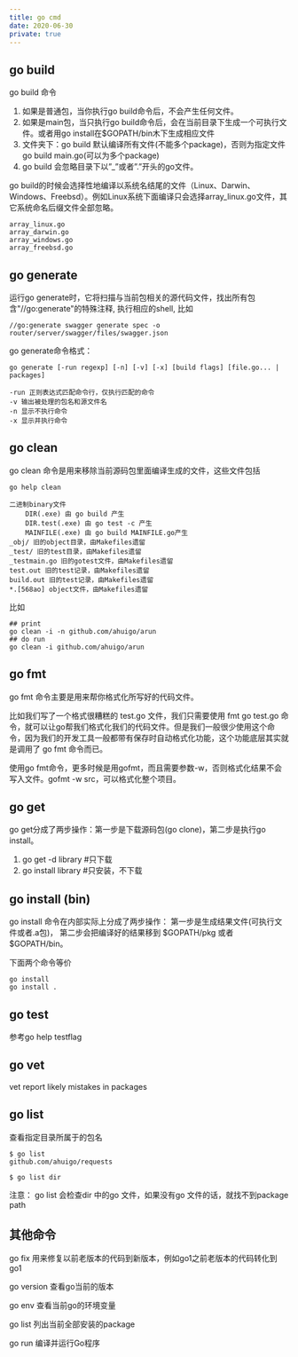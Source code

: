 ```yaml
---
title: go cmd
date: 2020-06-30
private: true
---
```

## go build
go build 命令

1. 如果是普通包，当你执行go build命令后，不会产生任何文件。
2. 如果是main包，当只执行go build命令后，会在当前目录下生成一个可执行文件。或者用go install在$GOPATH/bin木下生成相应文件
3. 文件夹下：go build 默认编译所有文件(不能多个package)，否则为指定文件 go build main.go(可以为多个package)
4. go build 会忽略目录下以”_”或者”.”开头的go文件。

go build的时候会选择性地编译以系统名结尾的文件（Linux、Darwin、Windows、Freebsd）。例如Linux系统下面编译只会选择array_linux.go文件，其它系统命名后缀文件全部忽略。

    array_linux.go 
    array_darwin.go 
    array_windows.go 
    array_freebsd.go

## go generate
运行go generate时，它将扫描与当前包相关的源代码文件，找出所有包含"//go:generate"的特殊注释, 执行相应的shell, 比如

    //go:generate swagger generate spec -o router/server/swagger/files/swagger.json

go generate命令格式：

    go generate [-run regexp] [-n] [-v] [-x] [build flags] [file.go... | packages]

    -run 正则表达式匹配命令行，仅执行匹配的命令
    -v 输出被处理的包名和源文件名
    -n 显示不执行命令
    -x 显示并执行命令

## go clean
go clean 命令是用来移除当前源码包里面编译生成的文件，这些文件包括

    go help clean

    二进制binary文件
        DIR(.exe) 由 go build 产生
        DIR.test(.exe) 由 go test -c 产生
        MAINFILE(.exe) 由 go build MAINFILE.go产生
    _obj/ 旧的object目录，由Makefiles遗留
    _test/ 旧的test目录，由Makefiles遗留
    _testmain.go 旧的gotest文件，由Makefiles遗留
    test.out 旧的test记录，由Makefiles遗留
    build.out 旧的test记录，由Makefiles遗留
    *.[568ao] object文件，由Makefiles遗留

比如

    ## print
    go clean -i -n github.com/ahuigo/arun
    ## do run
    go clean -i github.com/ahuigo/arun

## go fmt
go fmt 命令主要是用来帮你格式化所写好的代码文件。

比如我们写了一个格式很糟糕的 test.go 文件，我们只需要使用 fmt go test.go 命令，就可以让go帮我们格式化我们的代码文件。但是我们一般很少使用这个命令，因为我们的开发工具一般都带有保存时自动格式化功能，这个功能底层其实就是调用了 go fmt 命令而已。

使用go fmt命令，更多时候是用gofmt，而且需要参数-w，否则格式化结果不会写入文件。gofmt -w src，可以格式化整个项目。

## go get
go get分成了两步操作：第一步是下载源码包(go clone)，第二步是执行go install。
1. go get -d library #只下载
1. go install library #只安装，不下载

## go install (bin)
go install 命令在内部实际上分成了两步操作：
第一步是生成结果文件(可执行文件或者.a包)，
第二步会把编译好的结果移到 $GOPATH/pkg 或者 $GOPATH/bin。

下面两个命令等价

    go install
    go install .

## go test
参考go help testflag

## go vet
vet         report likely mistakes in packages

## go list 
查看指定目录所属于的包名

    $ go list
    github.com/ahuigo/requests

    $ go list dir

注意： go list 会检查dir 中的go 文件，如果没有go 文件的话，就找不到package path

## 其他命令
go fix 用来修复以前老版本的代码到新版本，例如go1之前老版本的代码转化到go1

go version 查看go当前的版本

go env 查看当前go的环境变量

go list 列出当前全部安装的package

go run 编译并运行Go程序